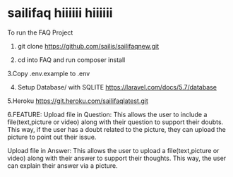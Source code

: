 # sailifaq hiiiiii hiiiiii

To run the FAQ Project
1. git clone
https://github.com/sailis/sailifaqnew.git

2. cd into FAQ and run composer install

3.Copy .env.example to .env


 4. Setup Database/ with SQLITE
https://laravel.com/docs/5.7/database

5.Heroku 
https://git.heroku.com/sailifaqlatest.git



6.FEATURE:
Upload file in Question:
This allows the user to include a file(text,picture or video) along with their question to support their doubts.
This way, if the user has a doubt related to the picture, they can upload the picture to point out their issue.

Upload file in Answer:
This allows the user to upload a file(text,picture or video) along with their answer to support their thoughts.
This way, the user can explain their answer via a picture.

